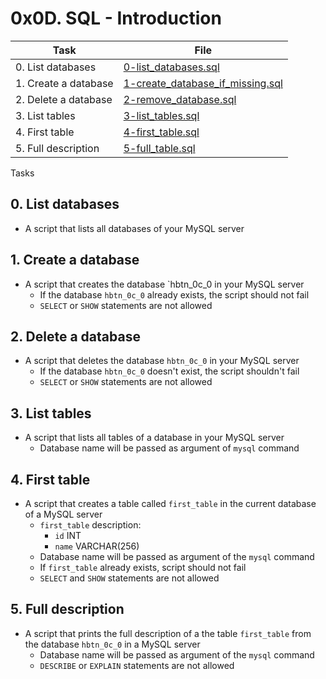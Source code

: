 # 0x0D. SQL - Introduction

| Task | File |
| ---- | ---- |
| 0. List databases | [0-list_databases.sql](./0-list_databases.sql) |
| 1. Create a database | [1-create_database_if_missing.sql](./1-create_database_if_missing.sql) |
| 2. Delete a database | [2-remove_database.sql](./2-remove_database.sql) |
| 3. List tables | [3-list_tables.sql](./3-list_tables.sql) |
| 4. First table | [4-first_table.sql](./4-first_table.sql) |
| 5. Full description | [5-full_table.sql](./5-full_table.sql) |

Tasks
## 0. List databases
* A script that lists all databases of your MySQL server
## 1. Create a database
* A script that creates the database `hbtn_0c_0 in your MySQL server
	* If the database `hbtn_0c_0` already exists, the script should not fail
	* `SELECT` or `SHOW` statements are not allowed
## 2. Delete a database
* A script that deletes the database `hbtn_0c_0` in your MySQL server
	* If the database `hbtn_0c_0` doesn't exist, the script shouldn't fail
	* `SELECT` or `SHOW` statements are not allowed
## 3. List tables
* A script that lists all tables of a database in your MySQL server
	* Database name will be passed as argument of `mysql` command
## 4. First table
* A script that creates a table called `first_table` in the current database of a MySQL server
	* `first_table` description:
		* `id` INT
		* `name` VARCHAR(256)
	* Database name will be passed as argument of the `mysql` command
	* If `first_table` already exists, script should not fail
	* `SELECT` and `SHOW` statements are not allowed
## 5. Full description
* A script that prints the full description of a the table `first_table` from the database `hbtn_0c_0` in a MySQL server
	* Database name will be passed as argument of the `mysql` command
	* `DESCRIBE` or `EXPLAIN` statements are not allowed
